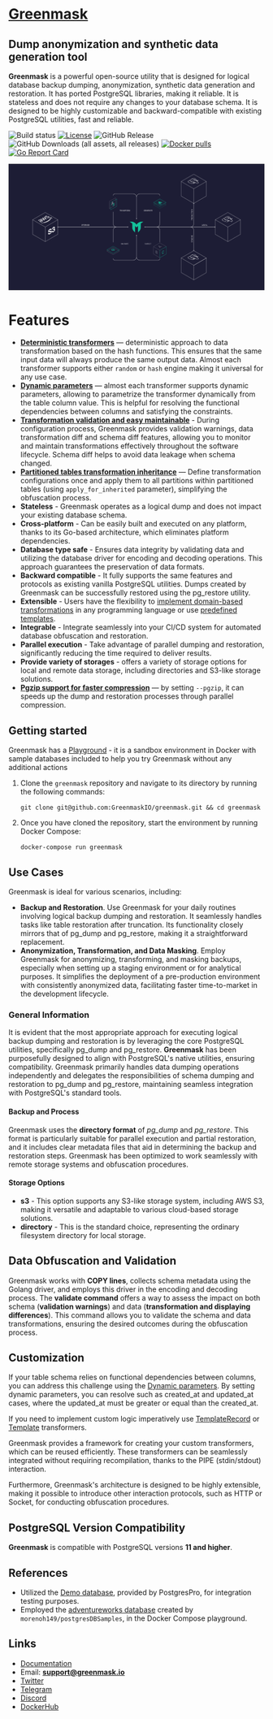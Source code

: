 # [Greenmask](https://greenmask.io) 

## Dump anonymization and synthetic data generation tool

**Greenmask** is a powerful open-source utility that is designed for logical database backup dumping,
anonymization, synthetic data generation and restoration. It has ported PostgreSQL libraries, making it reliable.
It is stateless and does not require any changes to your database schema. It is designed to be highly customizable and
backward-compatible with existing PostgreSQL utilities, fast and reliable.

![Build status](https://github.com/greenmaskio/greenmask/workflows/ci/badge.svg)
[![License](https://img.shields.io/github/license/greenmaskio/greenmask)](https://github.com/greenmaskio/greenmask/blob/main/LICENSE)
![GitHub Release](https://img.shields.io/github/v/release/greenmaskio/greenmask)
![GitHub Downloads (all assets, all releases)](https://img.shields.io/github/downloads/greenmaskio/greenmask/total)
[![Docker pulls](https://img.shields.io/docker/pulls/greenmask/greenmask)](https://hub.docker.com/r/greenmask/greenmask)
[![Go Report Card](https://goreportcard.com/badge/github.com/greenmaskio/greenmask)](https://goreportcard.com/report/github.com/greenmaskio/greenmask)

![schema.png](docs/assets/schema.png)

# Features

* **[Deterministic transformers](https://greenmask.io/latest/built_in_transformers/transformation_engines/#hash-engine)** 
  — deterministic approach to data transformation based on the hash
  functions. This ensures that the same input data will always produce the same output data. Almost each transformer
  supports either `random` or `hash` engine making it universal for any use case.
* **[Dynamic parameters](https://greenmask.io/latest/built_in_transformers/dynamic_parameters/)** — almost each
  transformer supports dynamic parameters, allowing to parametrize the
  transformer dynamically from the table column value. This is helpful for resolving the functional dependencies
  between columns and satisfying the constraints.
* **[Transformation validation and easy maintainable](https://greenmask.io/latest/commands/validate/)** - During
  configuration process, Greenmask provides validation
  warnings, data transformation diff and schema diff features, allowing you to monitor and maintain transformations
  effectively
  throughout the software lifecycle. Schema diff helps to avoid data leakage when schema changed.
* **[Partitioned tables transformation inheritance](https://greenmask.io/latest/configuration/?h=partition#dump-section)**
  — Define transformation configurations once and apply them to all
  partitions within partitioned tables (using `apply_for_inherited` parameter), simplifying the obfuscation process.
* **Stateless** - Greenmask operates as a logical dump and does not impact your existing database schema.
* **Cross-platform** - Can be easily built and executed on any platform, thanks to its Go-based architecture,
  which eliminates platform dependencies.
* **Database type safe** - Ensures data integrity by validating data and utilizing the database driver for
  encoding and decoding operations. This approach guarantees the preservation of data formats.
* **Backward compatible** - It fully supports the same features and protocols as existing vanilla PostgreSQL utilities.
  Dumps created by Greenmask can be successfully restored using the pg_restore utility.
* **Extensible** - Users have the flexibility
  to [implement domain-based transformations](https://greenmask.io/latest/built_in_transformers/standard_transformers/cmd/)
  in any programming language or
  use [predefined templates](https://greenmask.io/latest/built_in_transformers/advanced_transformers/).
* **Integrable** - Integrate seamlessly into your CI/CD system for automated database obfuscation and
  restoration.
* **Parallel execution** - Take advantage of parallel dumping and restoration, significantly reducing the time required
  to deliver results.
* **Provide variety of storages** - offers a variety of storage options for local and remote data storage,
  including directories and S3-like storage solutions.
* **[Pgzip support for faster compression](https://greenmask.io/latest/commands/dump/?h=pgzip#pgzip-compression)** — by
  setting `--pgzip`, it can speeds up the dump and restoration
  processes through parallel compression.

## Getting started

Greenmask has a [Playground](https://greenmask.io/latest/playground/) - it is a sandbox environment in Docker with 
sample databases included to help you try Greenmask without any additional actions

1. Clone the `greenmask` repository and navigate to its directory by running the following commands:

    ```shell
    git clone git@github.com:GreenmaskIO/greenmask.git && cd greenmask
    ```

2. Once you have cloned the repository, start the environment by running Docker Compose:

    ```shell
    docker-compose run greenmask
    ```

## Use Cases

Greenmask is ideal for various scenarios, including:

* **Backup and Restoration**. Use Greenmask for your daily routines involving logical backup dumping and restoration. It
  seamlessly handles tasks like table restoration after truncation. Its functionality closely mirrors that of pg_dump
  and pg_restore, making it a straightforward replacement.
* **Anonymization, Transformation, and Data Masking**. Employ Greenmask for anonymizing, transforming, and masking
  backups, especially when setting up a staging environment or for analytical purposes. It simplifies the deployment of
  a pre-production environment with consistently anonymized data, facilitating faster time-to-market in the development
  lifecycle.

### General Information

It is evident that the most appropriate approach for executing logical backup dumping and restoration is by leveraging
the core PostgreSQL utilities, specifically pg_dump and pg_restore. **Greenmask** has been purposefully designed to
align with PostgreSQL's native utilities, ensuring compatibility. Greenmask primarily handles data dumping
operations independently and delegates the responsibilities of schema dumping and restoration to pg_dump and pg_restore,
maintaining seamless integration with PostgreSQL's standard tools.

#### Backup and Process

Greenmask uses the **directory format** of _pg_dump_ and _pg_restore_. This format is particularly suitable for
parallel execution and partial restoration, and it includes clear metadata files that aid in determining the backup and
restoration steps. Greenmask has been optimized to work seamlessly with remote storage systems and obfuscation
procedures.

#### Storage Options

* **s3** - This option supports any S3-like storage system, including AWS S3, making it versatile and adaptable to
  various cloud-based storage solutions.
* **directory** - This is the standard choice, representing the ordinary filesystem directory for local storage.

## Data Obfuscation and Validation

Greenmask works with **COPY lines**, collects schema metadata using the Golang driver, and employs this driver in the
encoding and decoding process. The **validate command** offers a way to assess the impact on both schema
(**validation warnings**) and data (**transformation and displaying differences**). This command allows you to validate
the schema and data transformations, ensuring the desired outcomes during the obfuscation process.

## Customization

If your table schema relies on functional dependencies between columns, you can address this challenge using the
[Dynamic parameters](https://greenmask.io/latest/built_in_transformers/dynamic_parameters/). By setting dynamic
parameters, you can resolve such as created_at and updated_at cases, where the
updated_at must be greater or equal than the created_at.

If you need to implement custom logic imperatively use
[TemplateRecord](https://greenmask.io/latest/built_in_transformers/advanced_transformers/template_record/) or
[Template](https://greenmask.io/latest/built_in_transformers/advanced_transformers/template/) transformers.

Greenmask provides a framework for creating your custom transformers, which can be reused efficiently. These
transformers can be seamlessly integrated without requiring recompilation, thanks to the PIPE (stdin/stdout)
interaction.

Furthermore, Greenmask's architecture is designed to be highly extensible, making it possible to introduce other
interaction protocols, such as HTTP or Socket, for conducting obfuscation procedures.

## PostgreSQL Version Compatibility

**Greenmask** is compatible with PostgreSQL versions **11 and higher**.

## References

* Utilized the  [Demo database](https://postgrespro.com/community/demodb), provided by PostgresPro, for integration
  testing purposes.
* Employed the [adventureworks database](https://github.com/morenoh149/postgresDBSamples) created
  by `morenoh149/postgresDBSamples`, in the Docker Compose playground.

## Links

* [Documentation](https://docs.greenmask.io)
* Email: **support@greenmask.io**
* [Twitter](https://twitter.com/GreenmaskIO)
* [Telegram](https://t.me/greenmask_community)
* [Discord](https://discord.com/invite/rKBKvDECfd)
* [DockerHub](https://hub.docker.com/r/greenmask/greenmask)

